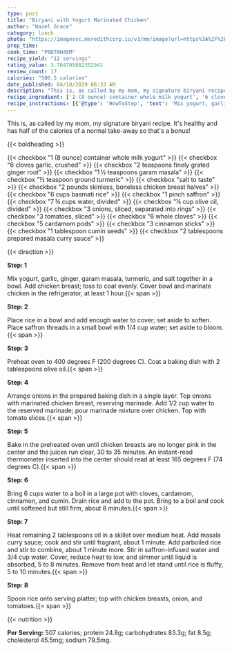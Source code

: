 ```yaml
---
type: post
title: "Biryani with Yogurt Marinated Chicken"
author: "Hazel Grace"
category: lunch
photo: "https://imagesvc.meredithcorp.io/v3/mm/image?url=https%3A%2F%2Fimages.media-allrecipes.com%2Fuserphotos%2F4437164.jpg"
prep_time: 
cook_time: "P0DT0H45M"
recipe_yield: "12 servings"
rating_value: 3.764705882352941
review_count: 17
calories: "506.5 calories"
date_published: 04/18/2019 06:33 AM
description: "This is, as called by my mom, my signature biryani recipe. It's healthy and has half of the calories of a normal take-away so that's a bonus!"
recipe_ingredient: ['1 (8 ounce) container whole milk yogurt', '6 cloves garlic, crushed', '2 teaspoons finely grated ginger root', '1\u2009½ teaspoons garam masala', '½ teaspoon ground turmeric', 'salt to taste', '2 pounds skinless, boneless chicken breast halves', '6 cups basmati rice', '1 pinch saffron', '7\u2009¾ cups water, divided', '¼ cup olive oil, divided', '3 onions, sliced, separated into rings', '3 tomatoes, sliced', '6 whole cloves', '5 cardamom pods', '3 cinnamon sticks', '1 tablespoon cumin seeds', '2 tablespoons prepared masala curry sauce']
recipe_instructions: [{'@type': 'HowToStep', 'text': 'Mix yogurt, garlic, ginger, garam masala, turmeric, and salt together in a bowl. Add chicken breast; toss to coat evenly. Cover bowl and marinate chicken in the refrigerator, at least 1 hour.\n'}, {'@type': 'HowToStep', 'text': 'Place rice in a bowl and add enough water to cover; set aside to soften. Place saffron threads in a small bowl with 1/4 cup water; set aside to bloom.\n'}, {'@type': 'HowToStep', 'text': 'Preheat oven to 400 degrees F (200 degrees C). Coat a baking dish with 2 tablespoons olive oil.\n'}, {'@type': 'HowToStep', 'text': 'Arrange onions in the prepared baking dish in a single layer. Top onions with marinated chicken breast, reserving marinade. Add 1/2 cup water to the reserved marinade; pour marinade mixture over chicken. Top with tomato slices.\n'}, {'@type': 'HowToStep', 'text': 'Bake in the preheated oven until chicken breasts are no longer pink in the center and the juices run clear, 30 to 35 minutes. An instant-read thermometer inserted into the center should read at least 165 degrees F (74 degrees C).\n'}, {'@type': 'HowToStep', 'text': 'Bring 6 cups water to a boil in a large pot with cloves, cardamom, cinnamon, and cumin. Drain rice and add to the pot. Bring to a boil and cook until softened but still firm, about 8 minutes.\n'}, {'@type': 'HowToStep', 'text': 'Heat remaining 2 tablespoons oil in a skillet over medium heat. Add masala curry sauce; cook and stir until fragrant, about 1 minute. Add parboiled rice and stir to combine, about 1 minute more. Stir in saffron-infused water and 3/4 cup water. Cover, reduce heat to low, and simmer until liquid is absorbed, 5 to 8 minutes. Remove from heat and let stand until rice is fluffy, 5 to 10 minutes.\n'}, {'@type': 'HowToStep', 'text': 'Spoon rice onto serving platter; top with chicken breasts, onion, and tomatoes.\n'}]
---
```


This is, as called by my mom, my signature biryani recipe. It's healthy and has half of the calories of a normal take-away so that's a bonus! 

{{< boldheading >}}

{{< checkbox "1 (8 ounce) container whole milk yogurt" >}}
{{< checkbox "6 cloves garlic, crushed" >}}
{{< checkbox "2 teaspoons finely grated ginger root" >}}
{{< checkbox "1 ½ teaspoons garam masala" >}}
{{< checkbox "½ teaspoon ground turmeric" >}}
{{< checkbox "salt to taste" >}}
{{< checkbox "2 pounds skinless, boneless chicken breast halves" >}}
{{< checkbox "6 cups basmati rice" >}}
{{< checkbox "1 pinch saffron" >}}
{{< checkbox "7 ¾ cups water, divided" >}}
{{< checkbox "¼ cup olive oil, divided" >}}
{{< checkbox "3  onions, sliced, separated into rings" >}}
{{< checkbox "3  tomatoes, sliced" >}}
{{< checkbox "6  whole cloves" >}}
{{< checkbox "5  cardamom pods" >}}
{{< checkbox "3  cinnamon sticks" >}}
{{< checkbox "1 tablespoon cumin seeds" >}}
{{< checkbox "2 tablespoons prepared masala curry sauce" >}}


{{< direction >}}

**Step: 1**

Mix yogurt, garlic, ginger, garam masala, turmeric, and salt together in a bowl. Add chicken breast; toss to coat evenly. Cover bowl and marinate chicken in the refrigerator, at least 1 hour.{{< span >}}

**Step: 2**

Place rice in a bowl and add enough water to cover; set aside to soften. Place saffron threads in a small bowl with 1/4 cup water; set aside to bloom.{{< span >}}

**Step: 3**

Preheat oven to 400 degrees F (200 degrees C). Coat a baking dish with 2 tablespoons olive oil.{{< span >}}

**Step: 4**

Arrange onions in the prepared baking dish in a single layer. Top onions with marinated chicken breast, reserving marinade. Add 1/2 cup water to the reserved marinade; pour marinade mixture over chicken. Top with tomato slices.{{< span >}}

**Step: 5**

Bake in the preheated oven until chicken breasts are no longer pink in the center and the juices run clear, 30 to 35 minutes. An instant-read thermometer inserted into the center should read at least 165 degrees F (74 degrees C).{{< span >}}

**Step: 6**

Bring 6 cups water to a boil in a large pot with cloves, cardamom, cinnamon, and cumin. Drain rice and add to the pot. Bring to a boil and cook until softened but still firm, about 8 minutes.{{< span >}}

**Step: 7**

Heat remaining 2 tablespoons oil in a skillet over medium heat. Add masala curry sauce; cook and stir until fragrant, about 1 minute. Add parboiled rice and stir to combine, about 1 minute more. Stir in saffron-infused water and 3/4 cup water. Cover, reduce heat to low, and simmer until liquid is absorbed, 5 to 8 minutes. Remove from heat and let stand until rice is fluffy, 5 to 10 minutes.{{< span >}}

**Step: 8**

Spoon rice onto serving platter; top with chicken breasts, onion, and tomatoes.{{< span >}}

{{< nutrition >}}

**Per Serving:** 507 calories; protein 24.8g; carbohydrates 83.3g; fat 8.5g; cholesterol 45.5mg; sodium 79.5mg.